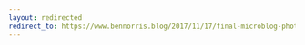 ```yaml
---
layout: redirected
redirect_to: https://www.bennorris.blog/2017/11/17/final-microblog-photo.html
---
```

